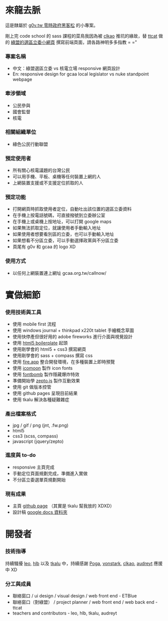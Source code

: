 # 來龍去脈

這是隸屬於 [g0v.tw 零時政府黑客松](http://g0v.tw/) 的小專案。

剛上完 code school 的 sass 課程的菜鳥我因為被 [clkao](https://twitter.com/clkao) 推坑的緣故，替 [ttcat](https://plus.google.com/u/0/112041531514953102862/) 做的 [綠盟的選區立委小網頁](http://gcaa.org.tw/callnow.php) 撰寫前端頁面，請各路神明多多指教 = ="

### 專案名稱

* 中文：綠盟選區立委 vs 核電立場 responsive 網頁設計
* En: responsive design for gcaa local legislator vs nuke standpoint webpage

### 牽涉領域

* 公民參與
* 國會監督
* 核電

### 相關組織單位

* 綠色公民行動聯盟

### 預定使用者

* 所有關心核電議題的台灣公民
* 可以用手機、平板、桌機等任何裝置上網的人
* 上網裝置支援或不支援定位抓取的人

### 預定功能

* 打開網頁時抓取使用者定位，自動吐出該位置的選區立委資料
* 在手機上按電話號碼，可直接撥號到立委辦公室
* 在手機上或桌機上按地址，可以打開 google maps
* 如果無法抓取定位，就讓使用者手動輸入地址
* 如果使用者想要看別區的立委，也可以手動輸入地址
* 如果想看不分區立委，可以手動選擇政黨與不分區立委
* 頁尾有 g0v 和 gcaa 的 logo XD

### 使用方式

* 以任何上網裝置連上網址 gcaa.org.tw/callnow/

# 實做細節

### 使用技術與工具

* 使用 mobile first 流程
* 使用 windows journal + thinkpad x220t tablet 手繪概念草圖
* 使用快停產但很好用的 adobe fireworks 進行介面與視覺設計
* 使用 [html5 boilerplate](http://html5boilerplate.com/) 起頭
* 使用剛學會的 html5 + css3 撰寫網頁
* 使用剛學會的 sass + compass 撰寫 css
* 使用 [fire.app](http://fireapp.handlino.com/) 整合開發環境，在多種裝置上即時預覽
* 使用 [icomoon](http://icomoon.io/app/) 製作 icon fonts
* 使用 [fontbomb](http://fontbomb.ilex.ca/) 製作隱藏爆炸特效
* 準備開始學 [zepto.js](http://zeptojs.com/) 製作互動效果
* 使用 git 做版本控管
* 使用 github pages 呈現目前結果
* 使用 tkalu 解決各種疑難雜症

### 產出檔案格式

* jpg / gif / png (jnt, .fw.png)
* html5
* css3 (scss, compass)
* javascript (jquery/zepto)

### 進度與 to-do

* responsive 主頁完成
* 手動定位頁面規劃完成，準備進入實做
* 不分區立委選單頁規劃開始

### 現有成果

* 主頁 [github page](http://etblue.github.io/rwd/) （其實是 tkalu 幫我放的 XDXD）
* 設計稿 [google docs 資料夾](https://docs.google.com/folder/d/0B0NsS2a-Qx8ZOTJjTkJGckZSWkk/edit)

# 開發者

### 技術指導

持續騷擾 [leo](https://twitter.com/sillyleo), [hlb](https://twitter.com/hlb) 以及 [tkalu](https://twitter.com/tkalu) 中，持續感謝 [Poga](https://twitter.com/devpoga), [vonstark](https://twitter.com/vonstark32), [clkao](https://twitter.com/clkao), [audreyt](https://twitter.com/audreyt) 應援中 XD

### 分工與成員

* 聯絡窗口 / ui design / visual design / web front end - ETBlue
* 聯絡窗口（對綠盟） / project planner / web front end / web back end - ttcat
* teachers and contributors - leo, hlb, tkalu, audreyt
